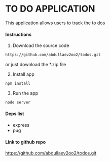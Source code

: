 # TO DO APPLICATION

This application allows users to track the to dos

#### Instructions
1. Download the source code
``` bash
https://github.com/abdullaev2oo2/todos.git
```

or just download the *.zip file

2. Install app

```bash
npm install
```

3. Run the app

```bash
node server
```

#### Deps list
- express
- pug

#### Link to github repo
https://github.com/abdullaev2oo2/todos.git